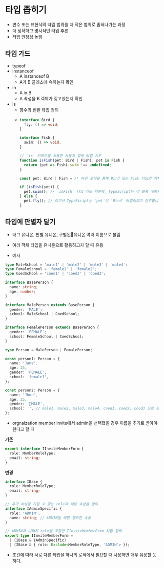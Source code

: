 # 타입 좁히기
- 변수 또는 표현식의 타입 범위를 더 작은 범위로 좁혀나가는 과정
- 더 정확하고 명시적인 타입 추론
- 타입 안정성 높임

## 타입 가드
- typeof
- instanceof
  - A instanceof B
  - A가 B 클래스에 속하는지 확인
- in
  - A in B
  - A 속성을 B 객체가 갖고있는지 확인
- is
  - 함수의 반환 타입 정의
  - ```ts
    interface Bird {
      fly: () => void;
    }
    
    interface Fish {
      swim: () => void;
    }
    
    // `is` 키워드를 사용한 사용자 정의 타입 가드
    function isFish(pet: Bird | Fish): pet is Fish {
      return (pet as Fish).swim !== undefined;
    }
    
    const pet: Bird | Fish = /* 어떤 로직을 통해 Bird 또는 Fish 타입의 객체를 얻는다 */;
    
    if (isFish(pet)) {
      pet.swim(); // `isFish` 타입 가드 덕분에, TypeScript는 이 블록 내에서 `pet`을 `Fish` 타입으로 간주합니다.
    } else {
      pet.fly(); // 여기서 TypeScript는 `pet`이 `Bird` 타입이라고 간주합니다.
    }
    ```


## 타입에 판별자 달기
- 태그 유니온, 판별 유니온, 구별된유니온 여러 이름으로 불림
- 여러 객체 타입을 유니온으로 활용하고자 할 때 유용

- 예시
```ts
type MaleSchool = 'male1' | 'male2' | 'male3' | 'male4';
type FemaleSchool = 'female1' | 'female2';
type CoedSchool = 'coed1' | 'coed2' | 'coed3';

interface BasePerson {
  name: string;
  age: number;
}

interface MalePerson extends BasePerson {
  gender: 'MALE';
  school: MaleSchool | CoedSchool;
}

interface FemalePerson extends BasePerson {
  gender: 'FEMALE';
  school: FemaleSchool | CoedSchool;
}

type Person = MalePerson | FemalePerson;

const person1: Person = {
  name: 'Jane',
  age: 25,
  gender: 'FEMALE',
  school: 'female1',
};

const person2: Person = {
  name: 'Jhon',
  age: 25,
  gender: 'MALE',
  school: '', // male1, male2, male3, male4, coed1, coed2, coed3 으로 강제
};

```


- orgnaization member invite에서 admin을 선택했을 경우 이름을 추가로 받아야 한다고 할 때

**기존**
```ts
export interface IInviteMemberForm {
  role: MemberRoleType;
  email: string;
}
```

**변경**
```ts
interface IBase {
  role: MemberRoleType;
  email: string;
}

// 추가 속성을 가질 수 있는 role과 해당 속성을 정의
interface IAdminSpecific {
  role: 'ADMIN';
  name: string; // ADMIN일 때만 필요한 속성
}

// ADMIN과 나머지 role을 조합한 IInviteMemberForm 타입 정의
export type IInviteMemberForm =
  | (IBase & IAdminSpecific)
  | (IBase & { role: Exclude<MemberRoleType, 'ADMIN'> });
```

- 조건에 따라 서로 다른 타입을 하나의 로직에서 필요할 때 사용하면 매우 유용할 듯 하다.

